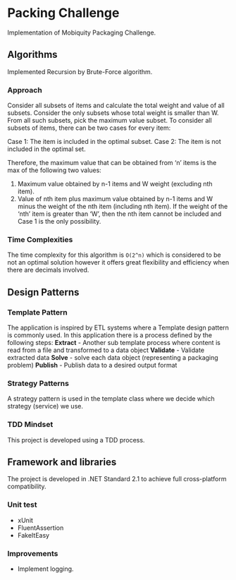 # Packing Challenge 
Implementation of Mobiquity Packaging Challenge.

## Algorithms
Implemented Recursion by Brute-Force algorithm.

### Approach
Consider all subsets of items and calculate the total weight and value of all subsets. 
Consider the only subsets whose total weight is smaller than W. 
From all such subsets, pick the maximum value subset.
To consider all subsets of items, there can be two cases for every item: 

Case 1: The item is included in the optimal subset.
Case 2: The item is not included in the optimal set.

Therefore, the maximum value that can be obtained from ‘n’ items is the max of the following two values: 

1. Maximum value obtained by n-1 items and W weight (excluding nth item).
2. Value of nth item plus maximum value obtained by n-1 items and W minus the weight of the nth item (including nth item).
If the weight of the ‘nth’ item is greater than ‘W’, then the nth item cannot be included and Case 1 is the only possibility.

### Time Complexities
The time complexity for this algorithm is `O(2^n)` which is considered to be not an optimal solution however it offers great flexibility and efficiency when there are decimals involved. 

## Design Patterns
### Template Pattern
The application  is inspired by ETL systems where a Template design pattern is commonly used.
In this application there is a process defined by the following steps:
**Extract** - Another sub template process  where content is read from a file and transformed to a data object
**Validate** - Validate extracted data
**Solve** - solve each data object (representing a packaging problem)
**Publish** - Publish data to a desired output format 

### Strategy Patterns
A strategy pattern is used in the template class where we decide which strategy (service) we use.

### TDD Mindset
This project is developed using a TDD process.

## Framework and libraries
The project is developed in .NET Standard 2.1 to achieve full cross-platform compatibility.

### Unit test
- xUnit
- FluentAssertion
- FakeItEasy  

### Improvements
- Implement logging.